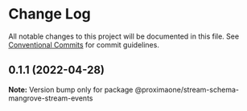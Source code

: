 # Change Log

All notable changes to this project will be documented in this file.
See [Conventional Commits](https://conventionalcommits.org) for commit guidelines.

## 0.1.1 (2022-04-28)

**Note:** Version bump only for package @proximaone/stream-schema-mangrove-stream-events
